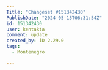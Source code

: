 ```yaml
---
Title: "Changeset #151342430"
PublishDate: "2024-05-15T06:31:54Z"
id: 151342430
user: kentakta
comment: update
created_by: iD 2.29.0
tags:
  - Montenegro

---
```


